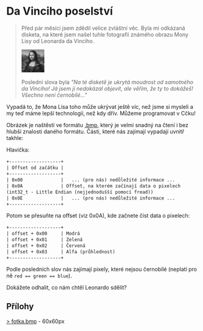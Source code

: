 # Da Vinciho poselství

> Před pár měsíci jsem zdědil velice zvláštní věc. Byla mi odkázaná disketa, na které jsem našel tuhle fotografii známého obrazu Mony Lisy od Leonarda da Vinciho.
>
> ![Mona Lisa](./fotka.bmp)
>
> Poslední slova byla *"Na té disketě je ukrytá moudrost od samotného da Vinciho! Já jsem ji nedokázal objevit, ale věřím, že ty to dokážeš! Všechno není černobílé..."*

Vypadá to, že Mona Lisa toho může ukrývat ještě víc, než jsme si mysleli a my teď máme lepší technologii, než kdy dřív. Můžeme programovat v Cčku!

Obrázek je naštěstí ve formátu [.bmp](https://en.wikipedia.org/wiki/BMP_file_format), který je velmi snadný na čtení i bez hlubší znalosti daného formátu. Části, které nás zajímají vypadají uvnitř takhle:


Hlavička:
```
+-------------------+
| Offset od začátku |
+-------------------+
| 0x00              |   ... (pro nás) nedůležité informace ...
| 0x0A              | Offset, na kterém začínají data o pixelech (int32_t - Little Endian (nejjednodušší pomocí fread))
| 0x0E              |   ... (pro nás) nedůležité informace ...
+-------------------+
```

Potom se přesuňte na offset (viz 0x0A), kde začnete číst data o pixelech:
```
+-------------------+
| offset + 0x00     | Modrá
| offset + 0x01     | Zelená
| offset + 0x02     | Červená
| offset + 0x03     | Alfa (průhlednost)
+-------------------+
```

Podle posledních slov nás zajímají pixely, které nejsou černobílé (neplatí pro ně `red == green == blue`).

Dokážete odhalit, co nám chtěl Leonardo sdělit?

## Přílohy
[> fotka.bmp](fotka.bmp) - 60x60px
